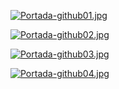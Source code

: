 [![Portada-github01.jpg](https://i.postimg.cc/qMXn60CF/Portada-github01.jpg)](https://postimg.cc/qzqgWPwc)

[![Portada-github02.jpg](https://i.postimg.cc/6QGpRLmQ/Portada-github02.jpg)](https://postimg.cc/8FNGgWD8)

[![Portada-github03.jpg](https://i.postimg.cc/WzSNj9h5/Portada-github03.jpg)](https://postimg.cc/V0rQWW9t)

[![Portada-github04.jpg](https://i.postimg.cc/vZCQQxZw/Portada-github04.jpg)](https://postimg.cc/K1rXfzT0)
